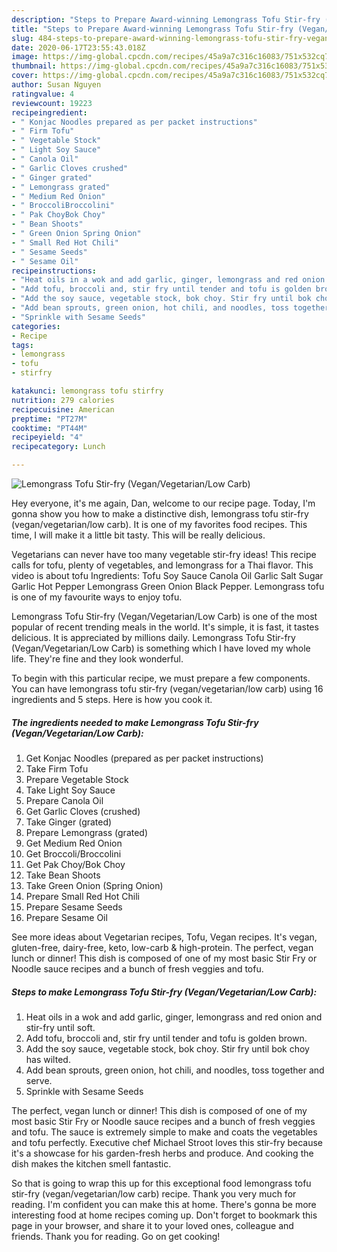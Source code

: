 ```yaml
---
description: "Steps to Prepare Award-winning Lemongrass Tofu Stir-fry (Vegan/Vegetarian/Low Carb)"
title: "Steps to Prepare Award-winning Lemongrass Tofu Stir-fry (Vegan/Vegetarian/Low Carb)"
slug: 484-steps-to-prepare-award-winning-lemongrass-tofu-stir-fry-vegan-vegetarian-low-carb
date: 2020-06-17T23:55:43.018Z
image: https://img-global.cpcdn.com/recipes/45a9a7c316c16083/751x532cq70/lemongrass-tofu-stir-fry-veganvegetarianlow-carb-recipe-main-photo.jpg
thumbnail: https://img-global.cpcdn.com/recipes/45a9a7c316c16083/751x532cq70/lemongrass-tofu-stir-fry-veganvegetarianlow-carb-recipe-main-photo.jpg
cover: https://img-global.cpcdn.com/recipes/45a9a7c316c16083/751x532cq70/lemongrass-tofu-stir-fry-veganvegetarianlow-carb-recipe-main-photo.jpg
author: Susan Nguyen
ratingvalue: 4
reviewcount: 19223
recipeingredient:
- " Konjac Noodles prepared as per packet instructions"
- " Firm Tofu"
- " Vegetable Stock"
- " Light Soy Sauce"
- " Canola Oil"
- " Garlic Cloves crushed"
- " Ginger grated"
- " Lemongrass grated"
- " Medium Red Onion"
- " BroccoliBroccolini"
- " Pak ChoyBok Choy"
- " Bean Shoots"
- " Green Onion Spring Onion"
- " Small Red Hot Chili"
- " Sesame Seeds"
- " Sesame Oil"
recipeinstructions:
- "Heat oils in a wok and add garlic, ginger, lemongrass and red onion and stir-fry until soft."
- "Add tofu, broccoli and, stir fry until tender and tofu is golden brown."
- "Add the soy sauce, vegetable stock, bok choy. Stir fry until bok choy has wilted."
- "Add bean sprouts, green onion, hot chili, and noodles, toss together and serve."
- "Sprinkle with Sesame Seeds"
categories:
- Recipe
tags:
- lemongrass
- tofu
- stirfry

katakunci: lemongrass tofu stirfry 
nutrition: 279 calories
recipecuisine: American
preptime: "PT27M"
cooktime: "PT44M"
recipeyield: "4"
recipecategory: Lunch

---
```



![Lemongrass Tofu Stir-fry (Vegan/Vegetarian/Low Carb)](https://img-global.cpcdn.com/recipes/45a9a7c316c16083/751x532cq70/lemongrass-tofu-stir-fry-veganvegetarianlow-carb-recipe-main-photo.jpg)

Hey everyone, it's me again, Dan, welcome to our recipe page. Today, I'm gonna show you how to make a distinctive dish, lemongrass tofu stir-fry (vegan/vegetarian/low carb). It is one of my favorites food recipes. This time, I will make it a little bit tasty. This will be really delicious.

Vegetarians can never have too many vegetable stir-fry ideas! This recipe calls for tofu, plenty of vegetables, and lemongrass for a Thai flavor. This video is about tofu Ingredients: Tofu Soy Sauce Canola Oil Garlic Salt Sugar Garlic Hot Pepper Lemongrass Green Onion Black Pepper. Lemongrass tofu is one of my favourite ways to enjoy tofu.

Lemongrass Tofu Stir-fry (Vegan/Vegetarian/Low Carb) is one of the most popular of recent trending meals in the world. It's simple, it is fast, it tastes delicious. It is appreciated by millions daily. Lemongrass Tofu Stir-fry (Vegan/Vegetarian/Low Carb) is something which I have loved my whole life. They're fine and they look wonderful.


To begin with this particular recipe, we must prepare a few components. You can have lemongrass tofu stir-fry (vegan/vegetarian/low carb) using 16 ingredients and 5 steps. Here is how you cook it.

<!--inarticleads1-->

##### The ingredients needed to make Lemongrass Tofu Stir-fry (Vegan/Vegetarian/Low Carb):

1. Get  Konjac Noodles (prepared as per packet instructions)
1. Take  Firm Tofu
1. Prepare  Vegetable Stock
1. Take  Light Soy Sauce
1. Prepare  Canola Oil
1. Get  Garlic Cloves (crushed)
1. Take  Ginger (grated)
1. Prepare  Lemongrass (grated)
1. Get  Medium Red Onion
1. Get  Broccoli/Broccolini
1. Get  Pak Choy/Bok Choy
1. Take  Bean Shoots
1. Take  Green Onion (Spring Onion)
1. Prepare  Small Red Hot Chili
1. Prepare  Sesame Seeds
1. Prepare  Sesame Oil


See more ideas about Vegetarian recipes, Tofu, Vegan recipes. It&#39;s vegan, gluten-free, dairy-free, keto, low-carb &amp; high-protein. The perfect, vegan lunch or dinner! This dish is composed of one of my most basic Stir Fry or Noodle sauce recipes and a bunch of fresh veggies and tofu. 

<!--inarticleads2-->

##### Steps to make Lemongrass Tofu Stir-fry (Vegan/Vegetarian/Low Carb):

1. Heat oils in a wok and add garlic, ginger, lemongrass and red onion and stir-fry until soft.
1. Add tofu, broccoli and, stir fry until tender and tofu is golden brown.
1. Add the soy sauce, vegetable stock, bok choy. Stir fry until bok choy has wilted.
1. Add bean sprouts, green onion, hot chili, and noodles, toss together and serve.
1. Sprinkle with Sesame Seeds


The perfect, vegan lunch or dinner! This dish is composed of one of my most basic Stir Fry or Noodle sauce recipes and a bunch of fresh veggies and tofu. The sauce is extremely simple to make and coats the vegetables and tofu perfectly. Executive chef Michael Stroot loves this stir-fry because it&#39;s a showcase for his garden-fresh herbs and produce. And cooking the dish makes the kitchen smell fantastic. 

So that is going to wrap this up for this exceptional food lemongrass tofu stir-fry (vegan/vegetarian/low carb) recipe. Thank you very much for reading. I'm confident you can make this at home. There's gonna be more interesting food at home recipes coming up. Don't forget to bookmark this page in your browser, and share it to your loved ones, colleague and friends. Thank you for reading. Go on get cooking!
